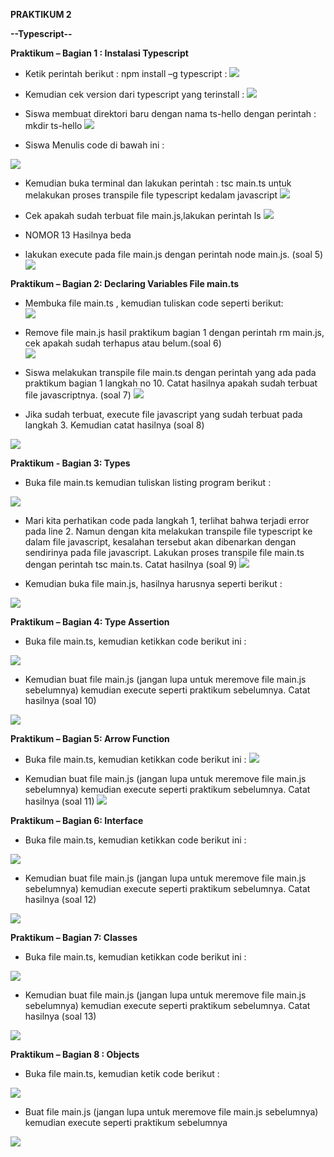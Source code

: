 **PRAKTIKUM 2**

**--Typescript--**

**Praktikum	– Bagian 1 : Instalasi Typescript**

* Ketik perintah berikut : npm install –g typescript : 
![](image/Praktikum2/1.png)

* Kemudian cek version dari typescript yang terinstall :
![](image/Praktikum2/2.png)

* Siswa membuat direktori baru dengan nama ts-hello dengan perintah : mkdir ts-hello
![](image/Praktikum2/3.png)

* Siswa Menulis code di bawah ini :

![](image/Praktikum2/4.png)

* Kemudian buka terminal dan lakukan perintah	: tsc main.ts untuk	melakukan proses transpile file	typescript	kedalam	javascript
![](image/Praktikum2/5.png)

* Cek apakah sudah terbuat file main.js,lakukan perintah ls
![](image/Praktikum2/6.png)

* NOMOR 13 Hasilnya beda

* lakukan execute pada file main.js dengan perintah node main.js. (soal 5)	
![](image/Praktikum2/7.png)

**Praktikum – Bagian 2: Declaring Variables File main.ts**

* Membuka file main.ts , kemudian tuliskan code seperti berikut:	
![](image/Praktikum2/8.png)

* Remove file main.js hasil praktikum bagian 1 dengan perintah rm main.js, cek apakah sudah terhapus atau belum.(soal 6)	
![](image/Praktikum2/9.png)

* Siswa melakukan transpile file main.ts dengan perintah yang ada pada praktikum bagian 1 langkah no 10. Catat hasilnya apakah sudah terbuat file javascriptnya. (soal 7)
![](image/Praktikum2/10.png)

* Jika sudah terbuat, execute file javascript yang sudah terbuat pada langkah 3. Kemudian catat hasilnya (soal 8)

![](image/Praktikum2/11.png)

**Praktikum - Bagian 3: Types**

* Buka file main.ts kemudian tuliskan listing program berikut :

![](image/Praktikum2/12.png)

* Mari	kita perhatikan code pada langkah 1, terlihat bahwa terjadi error pada line 2. Namun dengan kita melakukan transpile file typescript ke dalam file javascript, kesalahan tersebut akan dibenarkan dengan sendirinya pada file javascript. 
Lakukan proses transpile file main.ts dengan perintah tsc main.ts. Catat hasilnya (soal 9)
![](image/Praktikum2/13.png)

* Kemudian buka file main.js, hasilnya harusnya seperti	berikut	:

![](image/Praktikum2/14.png)

**Praktikum – Bagian 4: Type Assertion**

* Buka file main.ts, kemudian ketikkan code berikut ini :

![](image/Praktikum2/15.png)

* Kemudian buat file main.js (jangan lupa untuk meremove file main.js sebelumnya) 
kemudian execute seperti praktikum sebelumnya. Catat hasilnya (soal 10)

![](image/Praktikum2/16.png)

**Praktikum – Bagian 5: Arrow Function**	

* Buka file main.ts, kemudian ketikkan code berikut ini :
![](image/Praktikum2/17.png)

* Kemudian buat file main.js (jangan lupa untuk meremove file main.js sebelumnya) kemudian execute seperti praktikum sebelumnya. Catat hasilnya (soal 11)
![](image/Praktikum2/18.png)

**Praktikum – Bagian 6: Interface**

* Buka file main.ts, kemudian ketikkan code berikut ini :	

![](image/Praktikum2/19.png)

* Kemudian buat file main.js (jangan lupa untuk meremove file main.js sebelumnya) kemudian execute seperti praktikum sebelumnya. Catat hasilnya (soal 12)

![](image/Praktikum2/20.png)

**Praktikum – Bagian 7: Classes**

* Buka file main.ts, kemudian ketikkan code berikut ini :

![](image/Praktikum2/21.png)

* Kemudian buat file main.js (jangan lupa untuk meremove file main.js sebelumnya) kemudian execute seperti praktikum sebelumnya. Catat hasilnya (soal	13)

![](image/Praktikum2/22.png)

**Praktikum – Bagian 8 : Objects**

* Buka file main.ts, kemudian ketik code berikut :

![](image/Praktikum2/23.png)

* Buat file main.js (jangan lupa untuk meremove file main.js sebelumnya) kemudian execute seperti praktikum sebelumnya


![](image/Praktikum2/24.png)